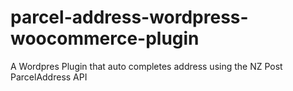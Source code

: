 # parcel-address-wordpress-woocommerce-plugin
A Wordpres Plugin that auto completes address using the NZ Post ParcelAddress API
